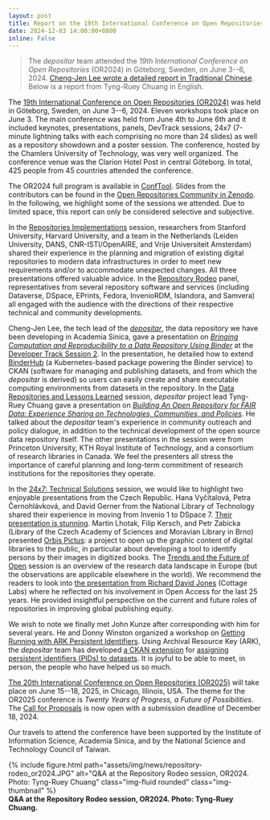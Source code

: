 ```yaml
---
layout: post
title: Report on the 19th International Conference on Open Repositories (OR2024)
date: 2024-12-03 14:00:00+0800
inline: False
---
```


> The _depositar_ team attended the _19th International Conference on Open Repositories_ (OR2024) in Göteborg, Sweden, on June 3--6, 2024. [Cheng-Jen Lee wrote a detailed report in Traditional Chinese](https://rdm.depositar.io/zh_TW/news/20241114-OR2024). Below is a report from Tyng-Ruey Chuang in English.

The [19th International Conference on Open Repositories (OR2024)](https://or2024.openrepositories.org/) was held in Göteborg, Sweden, on June 3--6, 2024. Eleven workshops took place on June 3. The main conference was held from June 4th to June 6th and it included keynotes, presentations, panels, DevTrack sessions, 24x7 (7-minute lightning talks with each comprising no more than 24 slides) as well as a repository showdown and a poster session. The conference, hosted by the Chamlers University of Technology, was very well organized. The conference venue was the Clarion Hotel Post in central Göteborg. In total, 425 people from 45 countries attended the conference.

The OR2024 full program is available in [ConfTool](https://www.conftool.net/or2024/sessions.php). Slides from the contributors can be found in the [Open Repositories Community in Zenodo](https://zenodo.org/communities/openrepos/records?q=&f=subject%3AOR2024). In the following, we highlight some of the sessions we attended. Due to limited space, this report can only be considered selective and subjective. 

In the [Repositories Implementations](https://www.conftool.net/or2024/index.php?page=browseSessions&form_session=439&presentations=show) session, researchers from Stanford University, Harvard University, and a team in the Netherlands (Leiden University, DANS, CNR-ISTI/OpenAIRE, and Vrije Universiteit Amsterdam) shared their experience in the planning and migration of existing digital repositories to modern data infrastructures in order to meet new requirements and/or to accommodate unexpected changes. All three presentations offered valuable advice.  In the [Repository Rodeo](https://www.conftool.net/or2024/index.php?page=browseSessions&form_session=448&presentations=show) panel, representatives from several repository software and services (including Dataverse, DSpace, EPrints, Fedora, InvenioRDM, Islandora, and Samvera) all engaged with the audience with the directions of their respective technical and community developments. 

Cheng-Jen Lee, the tech lead of the _[depositar](https://data.depositar.io/about)_, the data repository we have been developing in Academia Sinica, gave a presentation on _[Bringing Computation and Reproducibility to a Data Repository Using Binder](https://pid.depositar.io/ark:37281/k5h2q5h19)_ at the [Developer Track Session 2](https://www.conftool.net/or2024/index.php?page=browseSessions&form_session=519&presentations=show). In the presentation, he detailed how to extend [BinderHub](https://binderhub.readthedocs.io/) (a Kubernetes-based package powering the Binder service) to CKAN (software for managing and publishing datasets, and from which the _depositar_ is derived) so users can easily create and share executable computing environments from datasets in the repository.  In the [Data Repositories and Lessons Learned](https://www.conftool.net/or2024/index.php?page=browseSessions&form_session=529&presentations=show) session, _depositar_  project lead Tyng-Ruey Chuang gave a presentation on _[Building An Open Repository for FAIR Data: Experience Sharing on Technologies, Communities, and Policies](https://pid.depositar.io/ark:37281/k5n4c2v0n)_.  He talked about the _depositar_ team's experience in community outreach and policy dialogue, in addition to the technical development of the open source data repository itself. The other presentations in the session were from Princeton University, KTH Royal Institute of Technology, and a consortium of research libraries in Canada. We feel the presenters all stress the importance of careful planning and long-term commitment of research institutions for the repositories they operate.

In the [24x7: Technical Solutions](https://www.conftool.net/or2024/index.php?page=browseSessions&form_session=523&presentations=show) session, we would like to highlight two enjoyable presentations from the Czech Republic.  Hana Vyčítalová, Petra Černohlávková, and David Gerner from the National Library of Technology shared their experience in moving from Invenio 1 to DSpace 7. [Their presentation is stunning](https://doi.org/10.5281/zenodo.12548342).  Martin Lhotak, Filip Kersch, and Petr Zabicka (Library of the Czech Academy of Sciences and Moravian Library in Brno) presented [Orbis Pictus](https://old.starfos.tacr.cz/en/project/DH23P03OVV033): a project to open up the graphic content of digital libraries to the public, in particular about developing a tool to identify persons by their images in digitized books. The [Trends and the Future of Open](https://www.conftool.net/or2024/index.php?page=browseSessions&form_session=522&presentations=show) session is an overview of the research data landscape in Europe (but the observations are applicable elsewhere in the world).  We recommend the readers to look into [the presentation from Richard David Jones](https://doi.org/10.5281/zenodo.12579359) (Cottage Labs) where he reflected on his involvement in Open Access for the last 25 years. He provided insightful perspective on the current and future roles of repositories in improving global publishing equity. 

We wish to note we finally met John Kunze after corresponding with him for several years. He and Donny Winston organized a workshop on [Getting Running with ARK Persistent Identifiers](https://www.conftool.net/or2024/index.php?page=browseSessions&form_session=496&presentations=show). Using Archival Resource Key (ARK), the _depositar_ team has developed [a CKAN extension](https://github.com/depositar/ckanext-ark) for [assigning persistent identifiers (PIDs) to datasets](https://docs.depositar.io/en/stable/user-guide/ark-identifier.html). It is joyful to be able to meet, in person, the people who have helped us so much.

[The 20th International Conference on Open Repositories (OR2025)](https://or2025.openrepositories.org/) will take place on June 15--18, 2025, in Chicago, Illinois, USA. The theme for the OR2025 conference is _Twenty Years of Progress, a Future of Possibilities_. The [Call for Proposals](https://or2025.openrepositories.org/program/call-for-proposals/) is now open with a submission deadline of December 18, 2024. 

Our travels to attend the conference have been supported by the Institute of Information Science, Academia Sinica, and by the National Science and Technology Council of Taiwan.

<div class="row">
    <div class="col-sm mt-3 mt-md-0">
        {% include figure.html path="assets/img/news/repository-rodeo_or2024.JPG" alt="Q&A at the Repository Rodeo session, OR2024. Photo: Tyng-Ruey Chuang" class="img-fluid rounded" class="img-thumbnail" %}
    </div>
</div>
<div class="caption">
    <b>Q&A at the Repository Rodeo session, OR2024. Photo: Tyng-Ruey Chuang.</b>
</div>


